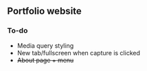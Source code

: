 ## Portfolio website

### To-do
- Media query styling
- New tab/fullscreen when capture is clicked
- ~~About page + menu~~